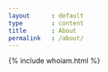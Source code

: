 ```yaml
---
layout      : default
type        : content
title       : About
permalink   : /about/
---
```

{% include whoiam.html %}

